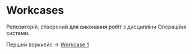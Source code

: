 # Workcases
Репозиторій, створений для виконання робіт з дисципліни Операційні системи.

Перший ворккейс -> [Workcase 1](Workcases/Workcase_1.md) 
